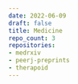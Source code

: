```yaml
---
date: 2022-06-09
draft: false
title: Medicine
repo_count: 3
repositories:
- medrxiv
- peerj-preprints
- therapoid
---
```



